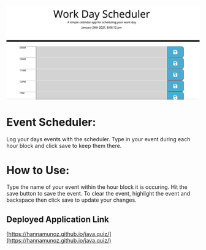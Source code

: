 ![Event Scheduler](./screenshot.png)

# Event Scheduler:
Log your days events with the scheduler. Type in your event during each hour block and click save to keep them there.

# How to Use:
Type the name of your event within the hour block it is occuring. Hit the save button to save the event.
To clear the event, highlight the event and backspace then click save to update your changes.

## Deployed Application Link

[https://hannamunoz.github.io/java.quiz/](https://hannamunoz.github.io/java.quiz/)